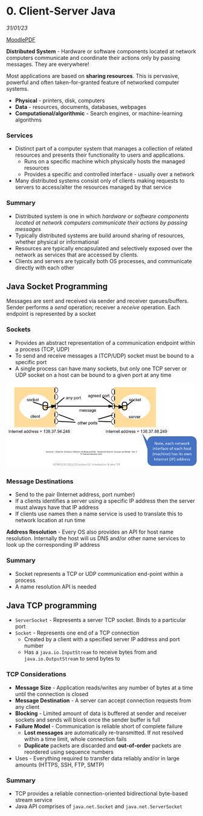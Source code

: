 # 0. Client-Server Java
_31/01/23_

[MoodlePDF](https://moodle.nottingham.ac.uk/pluginfile.php/9349281/mod_page/content/2/01%20Client-Server%20Java.pdf)

**Distributed System** - Hardware or software components located at network computers communicate and coordinate their actions only by passing messages. They are everywhere!

Most applications are based on **sharing resources**. This is pervasive, powerful and often taken-for-granted feature of networked computer systems. 
- **Physical** - printers, disk, computers
- **Data** - resources, documents, databases, webpages
- **Computational/algorithmic** - Search engines, or machine-learning algorithms

### Services
- Distinct part of a computer system that manages a collection of related resources and presents their functionality to users and applications. 
	- Runs on a specific machine which physically hosts the managed resources
	- Provides a specific and controlled interface - usually over a network 
- Many distributed systems consist only of clients making requests to servers to access/alter the resources managed by that service

### Summary
- Distributed system is one in which *hardware or software components located at network computers  communicate their actions by passing messages*
- Typically distributed systems are build around sharing of resources, whether physical or informational
- Resources are typically encapsulated and selectively exposed over the network as services that are accessed by clients.
- Clients and servers are typically both OS processes, and communicate directly with each other

## Java Socket Programming
Messages are sent and received via sender and receiver queues/buffers. Sender performs a *send* operation; receiver a *receive* operation. Each endpoint is represented by a socket

### Sockets
- Provides an abstract representation of a communication endpoint within a process (TCP, UDP)
- To send and receive messages a (TCP/UDP) socket must be bound to a specific port
- A single process can have many sockets, but only one TCP server or UDP socket on a host can be bound to a given port at any time

![](../_resources/20230131112654.png)

### Message Destinations
- Send to the pair (Internet address, port number)
- If a clients identifies a server using a specific IP address then the server must always have that IP address
- If clients use names then a name service is used to translate this to network location at run time

**Address Resolution** - Every OS also provides an API for host name resolution. Internally the host will us DNS and/or other name services to look up the corresponding IP address

### Summary
- Socket represents a TCP or UDP communication end-point within a process
- A name resolution API is needed

## Java TCP programming
- `ServerSocket` - Represents a server TCP socket. Binds to a particular port
- `Socket` - Represents one end of a TCP connection
	- Created by a client with a specified server IP address and port number
	- Has a `java.io.InputStream` to receive bytes from and `java.io.OutputStream` to send bytes to

### TCP Considerations
- **Message Size** - Application reads/writes any number of bytes at a time until the connection is closed
- **Message Destination** - A server can accept connection requests from any client
- **Blocking** - Limited amount of data is buffered at sender and receiver sockets and sends will block once the sender buffer is full
- **Failure Model** - Communication is reliable short of complete failure
	- **Lost messages** are automatically re-transmitted. If not resolved within a time limit, whole connection fails
	- **Duplicate** packets are discarded and **out-of-order** packets are reordered using sequence numbers
- Uses - Everything required to transfer data reliably and/or in large amounts (HTTPS, SSH, FTP, SMTP)

### Summary
- TCP provides a reliable connection-oriented bidirectional byte-based stream service
- Java API comprises of `java.net.Socket` and `java.net.ServerSocket`

